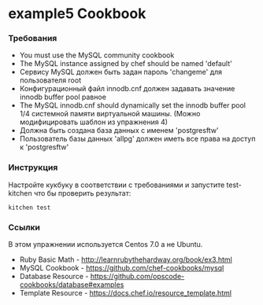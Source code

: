 example5 Cookbook
=================

### Требования

* You must use the MySQL community cookbook
* The MySQL instance assigned by chef should be named 'default'
* Сервису MySQL должен быть задан пароль 'changeme' для пользователя root
* Конфигурационный файл innodb.cnf должен задавать значение innodb buffer pool равное
* The MySQL innodb.cnf should dynamically set the innodb buffer pool
  1/4 системной памяти виртуальной машины. (Можно модифицировать шаблон из упражнения 4)
* Должна быть создана база данных с именем 'postgresftw'
* Пользователь базы данных 'allpg' должен иметь все права на доступ к 'postgresftw'
  

### Инструкция

Настройте кукбуку в соответствии с требованиями и запустите test-kitchen
 что бы проверить результат:
```shell
kitchen test
```

### Ссылки

В этом упражнении используется Centos 7.0 а не Ubuntu.

- Ruby Basic Math - http://learnrubythehardway.org/book/ex3.html
- MySQL Cookbook - https://github.com/chef-cookbooks/mysql
- Database Resource - https://github.com/opscode-cookbooks/database#examples
- Template Resource - https://docs.chef.io/resource_template.html
